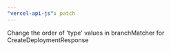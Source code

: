 ```yaml
---
"vercel-api-js": patch
---
```


Change the order of 'type' values in branchMatcher for CreateDeploymentResponse